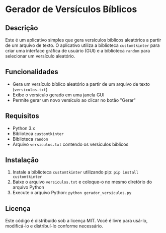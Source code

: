 **Gerador de Versículos Bíblicos**
=====================================

**Descrição**
---------------

Este é um aplicativo simples que gera versículos bíblicos aleatórios a partir de um arquivo de texto. O aplicativo utiliza a biblioteca `customtkinter` para criar uma interface gráfica de usuário (GUI) e a biblioteca `random` para selecionar um versículo aleatório.

**Funcionalidades**
-------------------

*   Gera um versículo bíblico aleatório a partir de um arquivo de texto (`versiculos.txt`)
*   Exibe o versículo gerado em uma janela GUI
*   Permite gerar um novo versículo ao clicar no botão "Gerar"

**Requisitos**
---------------

*   Python 3.x
*   Biblioteca `customtkinter`
*   Biblioteca `random`
*   Arquivo `versiculos.txt` contendo os versículos bíblicos

**Instalação**
---------------

1.  Instale a biblioteca `customtkinter` utilizando pip: `pip install customtkinter`
2.  Baixe o arquivo `versiculos.txt` e coloque-o no mesmo diretório do arquivo Python
3.  Execute o arquivo Python: `python gerador_versiculos.py`


**Licença**
------------

Este código é distribuído sob a licença MIT. Você é livre para usá-lo, modificá-lo e distribuí-lo conforme necessário.
